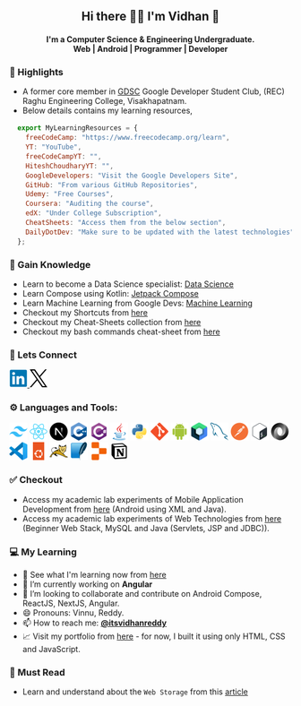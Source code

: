 <div align="center">
  <h2>Hi there 👋🏻 I'm Vidhan 🚀</h2>
  <h4>
    I'm a Computer Science & Engineering Undergraduate. 
    <br />
    Web | Android | Programmer | Developer
  </h4>
</div>

### 🌟 Highlights

- A former core member in [GDSC](https://github.com/GDSC-REC) Google Developer Student Club, (REC) Raghu Engineering College, Visakhapatnam.
- Below details contains my learning resources,
```js
  export MyLearningResources = {
    freeCodeCamp: "https://www.freecodecamp.org/learn",
    YT: "YouTube",
    freeCodeCampYT: "",
    HiteshChoudharyYT: "",
    GoogleDevelopers: "Visit the Google Developers Site",
    GitHub: "From various GitHub Repositories",
    Udemy: "Free Courses",
    Coursera: "Auditing the course",
    edX: "Under College Subscription",
    CheatSheets: "Access them from the below section",
    DailyDotDev: "Make sure to be updated with the latest technologies"
  };
```

### 🤝 Gain Knowledge

- Learn to become a Data Science specialist: [Data Science](https://www.kaggle.com/learn)
- Learn Compose using Kotlin: [Jetpack Compose](https://developer.android.com/courses/android-basics-compose/course)
- Learn Machine Learning from Google Devs: [Machine Learning](https://developers.google.com/machine-learning)
- Checkout my Shortcuts from [here](./shortcuts/)
- Checkout my Cheat-Sheets collection from [here](./cheat_sheets/)
- Checkout my bash commands cheat-sheet from [here](./bash_commands.png)
<!--
- From `web.dev`
  - Learn HTML: [HTML](https://web.dev/learn/html)
  - Learn CSS: [CSS](https://web.dev/learn/css)
  - Learn JavaScript: [JavaScript](https://web.dev/learn/javascript)
- Learn ReactJS through the tutorials and official documentation: [ReactJS](https://react.dev/learn)
  - **After ReactJS**, try to learn and use [ReactJS + Vite](https://vitejs.dev/guide/#trying-vite-online)
- Learn NodeJS through the official tutorial: [NodeJS](https://nodejs.org/en/learn/getting-started/introduction-to-nodejs)

  - **After NodeJS**, try to learn and use [ExpressJS](https://expressjs.com/en/starter/installing.html)

- Learn NextJS from the Vercel (As NextJS is a ReactJS framework, It's a good practice to learn ReactJS before learning NextJS): [NextJS](https://nextjs.org/learn/dashboard-app)
- Get a good grip of TailwindCSS (It's a good practice to learn the official CSS before learning TailwindCSS): [TailwindCSS]

- Learn TypeScript for:
  - [Full Fledged Handbook: TypeScript](https://www.typescriptlang.org/docs/handbook/intro.html)
  - [A New Programmer](https://www.typescriptlang.org/docs/handbook/typescript-from-scratch.html)
  - [A JavaScript Programmer](https://www.typescriptlang.org/docs/handbook/typescript-in-5-minutes.html)
  - [A Java/C# Programmer](https://www.typescriptlang.org/docs/handbook/typescript-in-5-minutes-oop.html)
  -->
  <!--
  - CheatSheet of Flexbox: [CSS Flexbox](./cheat_sheets/css/CSS%20Flexbox%20Cheatsheet.pdf)
  - CheatSheet of Grids: [CSS Grids](./cheat_sheets/css/CSS%20Grid%20Cheatsheet.pdf)
    -->

<!--
  - Computer Shortcuts only using Ctrl key: [Ctrl Key Shortcuts](./shortcuts/Control%20Key%20Shortcuts.png)
  - All Computer Shortcuts: [Computer Shortcuts](./shortcuts/All%20Useful%20Computer%20Shortcuts.png)
  - Visual Studio Code Shortcuts: [VS Code Shortcuts](./shortcuts/Visual%20Studio%20Code%20Shortcuts.pdf)
  - MS Excel, Word and Outlook Shortcuts: [Productivity Shortcuts](./shortcuts/MS%20Excel,%20Word%20and%20Outlook%20Shortcuts.png)
- Documentation on Bootstrap: [Bootstrap](./web_technologies/Bootstrap%20Documentation.pdf)
- Documentation on Web Technologies: [Web Tech](./web_technologies/Web%20Technologies%20Using%20React.pdf)
-->

### 🔗 Lets Connect

<div class="language-icons">
  <a href="https://www.linkedin.com/in/AVidhanR">
    <img
      src="https://raw.githubusercontent.com/devicons/devicon/master/icons/linkedin/linkedin-original.svg"
      alt="LinkedIn"
      width="32"
      height="32"
      title="LinkedIn: Professional networking platform"
    />
  </a>
 <a href="https://twitter.com/itsvidhanreddy">
    <img
      src="https://raw.githubusercontent.com/devicons/devicon/master/icons/twitter/twitter-original.svg"
      alt="Twitter"
      width="32"
      height="32"
      title="Twitter: Social media platform for microblogging"
    />
  </a>
</div>

### ⚙️ Languages and Tools:

<div class="language-icons">
<!--   <img
    src="https://raw.githubusercontent.com/devicons/devicon/master/icons/html5/html5-original.svg"
    alt="HTML5"
    width="32"
    height="32"
    title="HTML5: The latest version of the HyperText Markup Language"
  /> -->
<!--   <img
    src="https://raw.githubusercontent.com/devicons/devicon/master/icons/css3/css3-original.svg"
    alt="CSS"
    width="32"
    height="32"
    title="CSS: A Cascading Style Sheets language for styling web pages"
  /> -->
<!--   <img
    src="https://raw.githubusercontent.com/devicons/devicon/master/icons/sass/sass-original.svg"
    alt="SASS"
    width="32"
    height="32"
    title="SASS: A CSS preprocessor"
  /> -->
<!--   <img
    src="https://raw.githubusercontent.com/devicons/devicon/master/icons/javascript/javascript-original.svg"
    alt="JavaScript"
    width="32"
    height="32"
  /> -->
<!--   <img
    src="https://raw.githubusercontent.com/devicons/devicon/master/icons/typescript/typescript-original.svg"
    alt="TypeScript"
    width="32"
    height="32"
    title="TypeScript: A superset of JavaScript that adds optional static typing"
  /> -->
  <img
    src="https://raw.githubusercontent.com/devicons/devicon/master/icons/tailwindcss/tailwindcss-original.svg"
    alt="Tailwind CSS"
    width="32"
    height="32"
    title="Tailwind CSS: A utility-first CSS framework for rapid UI development"
  />
  <img
    src="https://raw.githubusercontent.com/devicons/devicon/master/icons/react/react-original.svg"
    alt="React.js"
    width="32"
    height="32"
    title="React.js: A JavaScript library for building user interfaces"
  />
  <img
    src="https://raw.githubusercontent.com/devicons/devicon/master/icons/nextjs/nextjs-original.svg"
    alt="Next.js"
    width="32"
    height="32"
    title="Next.js: A React framework for server-rendered and statically generated web applications"
  />
<!--   <img
    src="https://raw.githubusercontent.com/devicons/devicon/master/icons/angularjs/angularjs-original.svg"
    alt="Angular"
    width="32"
    height="32"
    title="Angular: A TypeScript-based web application framework"
  /> -->
<!--   <img
    src="https://raw.githubusercontent.com/devicons/devicon/master/icons/c/c-original.svg"
    alt="C"
    width="32"
    height="32"
    title="C: A powerful procedural programming language"
  /> -->
  <img
    src="https://raw.githubusercontent.com/devicons/devicon/master/icons/cplusplus/cplusplus-original.svg"
    alt="C++"
    width="32"
    height="32"
    title="C++: A general-purpose programming language with object-oriented features"
  />
  <img
    src="https://raw.githubusercontent.com/devicons/devicon/master/icons/csharp/csharp-original.svg"
    alt="C#"
    width="32"
    height="32"
    title="C#: A modern object-oriented programming language for .NET platform"
  />
  <img
    src="https://raw.githubusercontent.com/devicons/devicon/master/icons/java/java-original.svg"
    alt="Java"
    width="32"
    height="32"
    title="Java: A popular object-oriented programming language"
  />
  <img
    src="https://raw.githubusercontent.com/devicons/devicon/master/icons/python/python-original.svg"
    alt="Python"
    width="32"
    height="32"
  />
<!--   <img
    src="https://raw.githubusercontent.com/devicons/devicon/master/icons/streamlit/streamlit-original.svg"
    alt="Streamlit"
    width="32"
    height="32"
    title="Streamlit: An open-source app framework for machine learning and data science"
  /> -->
  <img
    src="https://raw.githubusercontent.com/devicons/devicon/master/icons/git/git-original.svg"
    alt="Git"
    width="32"
    height="32"
    title="Git: A distributed version control system"
  />
<!--   <img
    src="https://raw.githubusercontent.com/devicons/devicon/master/icons/github/github-original.svg"
    alt="GitHub"
    width="32"
    height="32"
    title="GitHub: A web-based hosting service for software development projects"
  /> -->
  <img
    src="https://raw.githubusercontent.com/devicons/devicon/master/icons/android/android-original.svg"
    alt="Android"
    width="32"
    height="32"
    title="Android: A mobile operating system for smartphones and tablets"
  />
<!--   <img
    src="https://raw.githubusercontent.com/devicons/devicon/master/icons/androidstudio/androidstudio-original.svg"
    alt="Android Studio"
    width="32"
    height="32"
    title="Android Studio: An official IDE for Android app development"
  /> -->
<!--   <img
    src="https://raw.githubusercontent.com/devicons/devicon/master/icons/figma/figma-original.svg"
    alt="Figma"
    width="32"
    height="32"
    title="Figma: A web-based design and prototyping tool"
  /> -->
  <img
    src="https://raw.githubusercontent.com/devicons/devicon/master/icons/jetpackcompose/jetpackcompose-original.svg"
    alt="Jetpack Compose"
    width="32"
    height="32"
    title="Jetpack Compose: Android UI toolkit based on Kotlin"
  />
<!--   <img
    src="https://raw.githubusercontent.com/devicons/devicon/master/icons/kotlin/kotlin-original.svg"
    alt="Kotlin"
    width="32"
    height="32"
    title="Kotlin: A general-purpose programming language for JVM and Android"
  /> -->
<!--   <img
    src="https://raw.githubusercontent.com/devicons/devicon/master/icons/xml/xml-original.svg"
    alt="XML"
    width="32"
    height="32"
    title="XML: Extensible Markup Language for data and configuration"
  /> -->
  <img
    src="https://raw.githubusercontent.com/devicons/devicon/master/icons/mysql/mysql-original.svg"
    alt="MySQL"
    width="32"
    height="32"
    title="MySQL: A popular open-source relational database management system"
  />
  <img
    src="https://raw.githubusercontent.com/devicons/devicon/master/icons/postman/postman-original.svg"
    alt="Postman"
    width="32"
    height="32"
    title="Postman: An API client for testing and interacting with APIs"
  />
  <img
    src="https://raw.githubusercontent.com/devicons/devicon/master/icons/bash/bash-original.svg"
    alt="Bash"
    width="32"
    height="32"
    title="Bash: A Unix shell for command-line scripting"
  />
<!--   <img
    src="https://raw.githubusercontent.com/devicons/devicon/master/icons/firebase/firebase-original.svg"
    alt="Firebase"
    width="32"
    height="32"
    title="Firebase: A Google platform for building mobile and web apps"
  /> -->
<!--   <img
    src="https://raw.githubusercontent.com/devicons/devicon/master/icons/kaggle/kaggle-original.svg"
    alt="Kaggle"
    width="32"
    height="32"
    title="Kaggle: A platform for data science and machine learning"
  /> -->
  <img
    src="https://raw.githubusercontent.com/devicons/devicon/master/icons/json/json-original.svg"
    alt="JSON"
    width="32"
    height="32"
    title="JSON: JavaScript Object Notation (data format)"
  />
  <img
    src="https://raw.githubusercontent.com/devicons/devicon/master/icons/vscode/vscode-original.svg"
    alt="VS Code"
    width="32"
    height="32"
    title="Visual Studio Code: A code editor by Microsoft"
  />
<!--   <img
    src="https://raw.githubusercontent.com/devicons/devicon/master/icons/intellij/intellij-original.svg"
    alt="IntelliJ IDEA"
    width="32"
    height="32"
    title="IntelliJ IDEA: A Java IDE by JetBrains"
  /> -->
  <img
    src="https://raw.githubusercontent.com/devicons/devicon/master/icons/ubuntu/ubuntu-original.svg"
    alt="Ubuntu"
    width="32"
    height="32"
    title="Ubuntu: A Linux distribution"
  />
  <img
    src="https://raw.githubusercontent.com/devicons/devicon/master/icons/tomcat/tomcat-original.svg"
    alt="Apache Tomcat"
    width="32"
    height="32"
    title="Apache Tomcat: A Java servlet container"
  />
<!--   <img
    src="https://raw.githubusercontent.com/devicons/devicon/master/icons/markdown/markdown-original.svg"
    alt="Markdown"
    width="32"
    height="32"
    title="Markdown: A plain text formatting syntax"
  /> -->
  <img
    src="https://raw.githubusercontent.com/devicons/devicon/master/icons/sqlite/sqlite-original.svg"
    alt="SQLite"
    width="32"
    height="32"
    title="SQLite"
  />
  <img
    src="https://raw.githubusercontent.com/devicons/devicon/master/icons/replit/replit-original.svg"
    alt="Replit"
    width="32"
    height="32"
    title="Replit"
  />
  <img
    src="https://raw.githubusercontent.com/devicons/devicon/master/icons/notion/notion-original.svg"
    alt="Notion"
    width="32"
    height="32"
    title="Notion: A note-taking and project management app"
  />
<!--   <img
    src="https://raw.githubusercontent.com/devicons/devicon/master/icons/netlify/netlify-original.svg"
    alt="Netlify"
    width="32"
    height="32"
    title="Netlify: A web hosting platform"
  /> -->
<!--   <img
    src="https://raw.githubusercontent.com/devicons/devicon/master/icons/vercel/vercel-original.svg"
    alt="Vercel"
    width="32"
    height="32"
    title="Vercel: A web hosting platform"
  /> -->
</div>
<!--
<style>
  .language-icons {
    display: flex;
    justify-content: start;
    flex-wrap: wrap;
    gap: 0.5rem;
  }
  img {
    margin-right: 0.2rem; /* Add space between icons */
  }
  .center {
    text-align: cneter;
  }
  img[alt="Bash"] {
    filter: invert(100%) hue-rotate(180deg); /* Inverts colors and adjusts hue for a lighter effect */
  }
</style>
-->

### ✅ Checkout

- Access my academic lab experiments of Mobile Application Development from [here](https://github.com/AVidhanR/MobileAppDevelopment) (Android using XML and Java).
- Access my academic lab experiments of Web Technologies from [here](https://github.com/AVidhanR/WebTechnologies) (Beginner Web Stack, MySQL and Java (Servlets, JSP and JDBC)).

### 💻 My Learning

- 🌱 See what I'm learning now from [here](https://github.com/AVidhanR/LearnBuildGrow)
- 🔭 I’m currently working on **Angular**
- 👯 I’m looking to collaborate and contribute on Android Compose, ReactJS, NextJS, Angular.
- 😄 Pronouns: Vinnu, Reddy.
- 📫 How to reach me: [**@itsvidhanreddy**](https://linktr.ee/itsvidhanreddy)
- 📈 Visit my portfolio from [here](https://avidhanr.github.io/MyPortfolio) - for now, I built it using only HTML, CSS and JavaScript.
<!--
**AVidhanR/AVidhanR** is a ✨ _special_ ✨ repository because its `README.md` (this file) appears on your GitHub profile.
Here are some ideas to get you started:
- 🔭 I’m currently working on ...
- 🌱 I’m currently learning ...
- 👯 I’m looking to collaborate on ...
- 🤔 I’m looking for help with ...
- 💬 Ask me about ...
- 📫 How to reach me: ...
- 😄 Pronouns: ...
-->
<!--

### 😇 Profiles

#### ⭐ [Daily.Dev](https://app.daily.dev) ⭐

<div align="center"><a href="https://app.daily.dev/itsvidhanreddy"><img src="https://api.daily.dev/devcards/v2/QYa2Q5Bf97YmbOC9rer5L.png?type=wide&r=egh" width="652" alt="AVidhanR's Dev Card"/></a></div> -->

### 📝 Must Read
 - Learn and understand about the `Web Storage` from this [article](https://dev.to/abhay1kumar/understanding-web-storage-localstorage-sessionstorage-and-cookies-1384)

